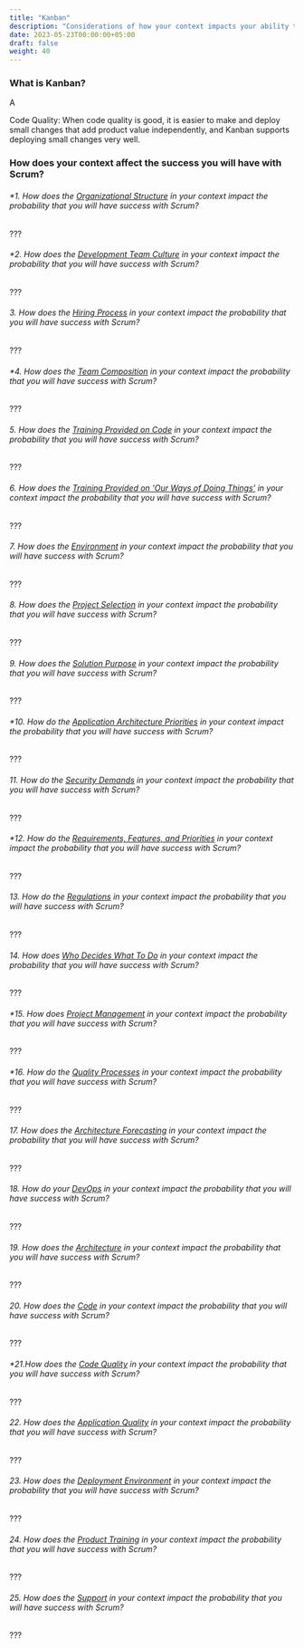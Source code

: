 ```yaml
---
title: "Kanban"
description: "Considerations of how your context impacts your ability to gain value from using Kanban"
date: 2023-05-23T00:00:00+05:00
draft: false
weight: 40
---
```


### What is Kanban?
A

Code Quality:
When code quality is good, it is easier to make and deploy small changes that add product value independently, and Kanban supports deploying small changes very well.



### How does your context affect the success you will have with Scrum?
###### *1. How does the *[Organizational Structure](/docs/elements/orgstructure/)* in your context impact the probability that you will have success with *Scrum*?
???
###### *2. How does the *[Development Team Culture](/docs/elements/devculture/)* in your context impact the probability that you will have success with *Scrum*?
???
###### 3. How does the *[Hiring Process](/docs/elements/hiringprocess/)* in your context impact the probability that you will have success with *Scrum*?
???
###### *4. How does the *[Team Composition](/docs/elements/teamcomposition/)* in your context impact the probability that you will have success with *Scrum*?
???
###### 5. How does the *[Training Provided on Code](/docs/elements/trainingoncoding/)* in your context impact the probability that you will have success with *Scrum*?
???
###### 6. How does the *[Training Provided on 'Our Ways of Doing Things'](/docs/elements/trainingonourways/)* in your context impact the probability that you will have success with *Scrum*?
???
###### 7. How does the *[Environment](/docs/elements/environment/)* in your context impact the probability that you will have success with *Scrum*?
???
###### 8. How does the *[Project Selection](/docs/elements/projectselection/)* in your context impact the probability that you will have success with *Scrum*?
???
###### 9. How does the *[Solution Purpose](/docs/elements/solutionpurpose/)* in your context impact the probability that you will have success with *Scrum*?
???
###### *10. How do the *[Application Architecture Priorities](/docs/elements/apparchpriorities/)* in your context impact the probability that you will have success with *Scrum*?
???
###### 11. How do the *[Security Demands](/docs/elements/securitydemands/)* in your context impact the probability that you will have success with *Scrum*?
???
###### *12. How do the *[Requirements, Features, and Priorities](/docs/elements/rqmtsandfeatures/)* in your context impact the probability that you will have success with *Scrum*?
???
###### 13. How do the *[Regulations](/docs/elements/regulations/)* in your context impact the probability that you will have success with *Scrum*?
???
###### 14. How does *[Who Decides What To Do](/docs/elements/whodecides/)* in your context impact the probability that you will have success with *Scrum*?
???
###### *15. How does *[Project Management](/docs/elements/projectmanagement/)* in your context impact the probability that you will have success with *Scrum*?
???
###### *16. How do the *[Quality Processes](/docs/elements/qualityprocesses/)* in your context impact the probability that you will have success with *Scrum*?
???
###### 17. How does the *[Architecture Forecasting](/docs/elements/architectureforecasting/)* in your context impact the probability that you will have success with *Scrum*?
???
###### 18. How do your *[DevOps](/docs/elements/devops/)* in your context impact the probability that you will have success with *Scrum*?
???
###### 19. How does the *[Architecture](/docs/elements/architecture/)* in your context impact the probability that you will have success with *Scrum*?
???
###### 20. How does the *[Code](/docs/elements/code/)* in your context impact the probability that you will have success with *Scrum*?
???
###### *21.How does the *[Code Quality](/docs/elements/codequality/)* in your context impact the probability that you will have success with *Scrum*?
???
###### 22. How does the *[Application Quality](/docs/elements/appquality/)* in your context impact the probability that you will have success with *Scrum*?
???
###### 23. How does the *[Deployment Environment](/docs/elements/deployenvironment/)* in your context impact the probability that you will have success with *Scrum*?
???
###### 24. How does the *[Product Training](/docs/elements/producttraining/)* in your context impact the probability that you will have success with *Scrum*?
???
###### 25. How does the *[Support](/docs/elements/support/)* in your context impact the probability that you will have success with *Scrum*?
???